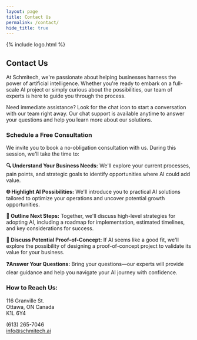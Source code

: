 ```yaml
---
layout: page
title: Contact Us
permalink: /contact/
hide_title: true
---
```


{% include logo.html %}

## Contact Us

At Schmitech, we're passionate about helping businesses harness the power of artificial intelligence. Whether you're ready to embark on a full-scale AI project or simply curious about the possibilities, our team of experts is here to guide you through the process.

Need immediate assistance? Look for the chat icon to start a conversation with our team right away. Our chat support is available anytime to answer your questions and help you learn more about our solutions.

### Schedule a Free Consultation

We invite you to book a no-obligation consultation with us. During this session, we'll take the time to:

**🔍 Understand Your Business Needs:** We'll explore your current processes, pain points, and strategic goals to identify opportunities where AI could add value.

**🌐 Highlight AI Possibilities:** We'll introduce you to practical AI solutions tailored to optimize your operations and uncover potential growth opportunities.

**📅 Outline Next Steps:** Together, we'll discuss high-level strategies for adopting AI, including a roadmap for implementation, estimated timelines, and key considerations for success.

**🧪 Discuss Potential Proof-of-Concept:** If AI seems like a good fit, we'll explore the possibility of designing a proof-of-concept project to validate its value for your business.

**❓Answer Your Questions:** Bring your questions—our experts will provide clear guidance and help you navigate your AI journey with confidence.

### How to Reach Us:

116 Granville St.  
Ottawa, ON Canada  
K1L 6Y4

(613) 265-7046  
[info@schmitech.ai](mailto:info@schmitech.ai)